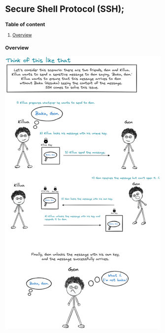 # Secure Shell Protocol (SSH);

### Table of content

1. [Overview](#desc0)

<a name="desc0"></a>
### Overview


<img alt="Overview" src="assets/Overview.png" />


